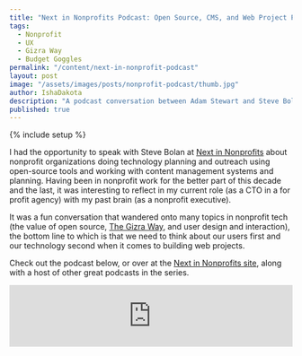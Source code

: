 ```yaml
---
title: "Next in Nonprofits Podcast: Open Source, CMS, and Web Project Planning"
tags:
  - Nonprofit
  - UX
  - Gizra Way
  - Budget Goggles
permalink: "/content/next-in-nonprofit-podcast"
layout: post
image: "/assets/images/posts/nonprofit-podcast/thumb.jpg"
author: IshaDakota
description: "A podcast conversation between Adam Stewart and Steve Boland on nonprofit organizations doing technology planning and outreach using open-source tools."
published: true
---
```


{% include setup %}

I had the opportunity to speak with Steve Bolan at [Next in Nonprofits](http://www.nextinnonprofits.com) about nonprofit organizations doing technology planning and outreach using open-source tools and working with content management systems and planning. Having been in nonprofit work for the better part of this decade and the last, it was interesting to reflect in my current role (as a CTO in a for profit agency) with my past brain (as a nonprofit executive).

It was a fun conversation that wandered onto many topics in nonprofit tech (the value of open source, [The Gizra Way](http://www.gizra.com/#gizra-way), and user design and interaction), the bottom line to which is that we need to think about our users first and our technology second when it comes to building web projects.

Check out the podcast below, or over at the [Next in Nonprofits site](http://www.nextinnonprofits.com/2016/11/gizra/), along with a host of other great podcasts in the series.

<iframe src="http://tunein.com/embed/player/t109974291/" style="width:100%;height:110px;" scrolling="no" frameborder="no"></iframe>
